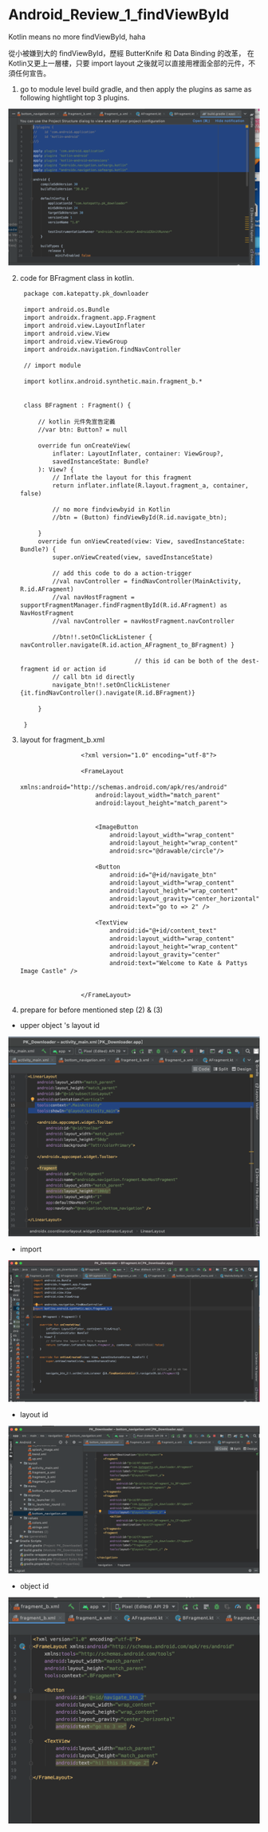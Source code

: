 # Android_Review_1_findViewById
Kotlin means no more findViewById, haha

從小被嫌到大的 findViewById，歷經 ButterKnife 和 Data Binding 的改革，
在Kotlin又更上一層樓，只要 import layout 之後就可以直接用裡面全部的元件，不須任何宣告。

1. go to module level build gradle, and then apply the plugins as same as following hightlight top 3 plugins.

  ![](https://raw.githubusercontent.com/QueenieCplusplus/Android_Review_3_app/main/2_module_level.png)


2. code for BFragment class in kotlin.


        package com.katepatty.pk_downloader

        import android.os.Bundle
        import androidx.fragment.app.Fragment
        import android.view.LayoutInflater
        import android.view.View
        import android.view.ViewGroup
        import androidx.navigation.findNavController
        
        // import module
        
        import kotlinx.android.synthetic.main.fragment_b.*


        class BFragment : Fragment() {

            // kotlin 元件免宣告定義
            //var btn: Button? = null

            override fun onCreateView(
                inflater: LayoutInflater, container: ViewGroup?,
                savedInstanceState: Bundle?
            ): View? {
                // Inflate the layout for this fragment
                return inflater.inflate(R.layout.fragment_a, container, false)

                // no more findviewbyid in Kotlin
                //btn = (Button) findViewById(R.id.navigate_btn);

            }
            override fun onViewCreated(view: View, savedInstanceState: Bundle?) {
                super.onViewCreated(view, savedInstanceState)

                // add this code to do a action-trigger
                //val navController = findNavController(MainActivity, R.id.AFragment)
                //val navHostFragment = supportFragmentManager.findFragmentById(R.id.AFragment) as NavHostFragment
                //val navController = navHostFragment.navController

                //btn!!.setOnClickListener { navController.navigate(R.id.action_AFragment_to_BFragment) }

                                       // this id can be both of the dest-fragment id or action id
                // call btn id directly                       
                navigate_btn!!.setOnClickListener {it.findNavController().navigate(R.id.BFragment)}

            }

        }

3. layout for fragment_b.xml

                        <?xml version="1.0" encoding="utf-8"?>
                        
                        <FrameLayout
                            xmlns:android="http://schemas.android.com/apk/res/android"
                            android:layout_width="match_parent"
                            android:layout_height="match_parent">


                            <ImageButton
                                android:layout_width="wrap_content"
                                android:layout_height="wrap_content"
                                android:src="@drawable/circle"/>

                            <Button
                                android:id="@+id/navigate_btn"
                                android:layout_width="wrap_content"
                                android:layout_height="wrap_content"
                                android:layout_gravity="center_horizontal"
                                android:text="go to => 2" />

                            <TextView
                                android:id="@+id/content_text"
                                android:layout_width="wrap_content"
                                android:layout_height="wrap_content"
                                android:layout_gravity="center"
                                android:text="Welcome to Kate ＆ Pattys Image Castle" />


                        </FrameLayout>

4. prepare for before mentioned step (2) & (3)

  * upper object 's layout id

![](https://raw.githubusercontent.com/QueenieCplusplus/Android_Review_1_findViewById/main/obj_1.png)


  * import

![](https://raw.githubusercontent.com/QueenieCplusplus/Android_Review_1_findViewById/main/obj_2.png)

  * layout id

![](https://raw.githubusercontent.com/QueenieCplusplus/Android_Review_1_findViewById/main/obj_3.png)

  * object id

![](https://raw.githubusercontent.com/QueenieCplusplus/Android_Review_1_findViewById/main/obj_4.png)

